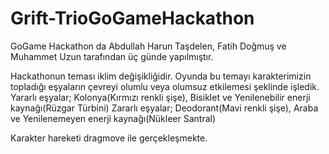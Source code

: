# Grift-TrioGoGameHackathon
 GoGame Hackathon da Abdullah Harun Taşdelen, Fatih Doğmuş ve Muhammet Uzun tarafından üç günde yapılmıştır.
 
 Hackathonun teması iklim değişikliğidir.
 Oyunda bu temayı karakterimizin topladığı eşyaların çevreyi olumlu veya olumsuz etkilemesi şeklinde işledik.
 Yararlı eşyalar; Kolonya(Kırmızı renkli şişe), Bisiklet ve Yenilenebilir enerji kaynağı(Rüzgar Türbini)
 Zararlı eşyalar; Deodorant(Mavi renkli şişe), Araba ve Yenilenemeyen enerji kaynağı(Nükleer Santral)
 
 Karakter hareketi dragmove ile gerçekleşmekte.
